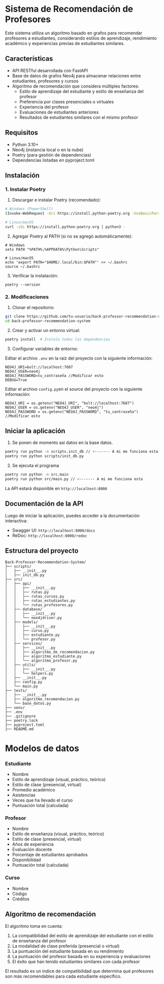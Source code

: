 # Sistema de Recomendación de Profesores

Este sistema utiliza un algoritmo basado en grafos para recomendar profesores a estudiantes, considerando estilos de aprendizaje, rendimiento académico y experiencias previas de estudiantes similares.

## Características

- API RESTful desarrollada con FastAPI
- Base de datos de grafos Neo4j para almacenar relaciones entre estudiantes, profesores y cursos
- Algoritmo de recomendación que considera múltiples factores:
  - Estilo de aprendizaje del estudiante y estilo de enseñanza del profesor
  - Preferencia por clases presenciales o virtuales
  - Experiencia del profesor
  - Evaluaciones de estudiantes anteriores
  - Resultados de estudiantes similares con el mismo profesor

## Requisitos

- Python 3.10+
- Neo4j (instancia local o en la nube)
- Poetry (para gestión de dependencias)
- Dependencias listadas en pyproject.toml

## Instalación

### 1. Instalar Poetry

1. Descargar e instalar Poetry (recomendado):
```bash
# Windows (PowerShell)
(Invoke-WebRequest -Uri https://install.python-poetry.org -UseBasicParsing).Content | python -

# Linux/macOS
curl -sSL https://install.python-poetry.org | python3 -
```

2. Agregar Poetry al PATH (si no se agregó automáticamente):
```
# Windows
setx PATH "%PATH%;%APPDATA%\Python\Scripts"

# Linux/macOS
echo 'export PATH="$HOME/.local/bin:$PATH"' >> ~/.bashrc
source ~/.bashrc
```

3. Verificar la instalación:
```
poetry --version
```

### 2. Modificaciones

1. Clonar el repositorio:
```bash
git clone https://github.com/tu-usuario/back-professor-recommendation-system.git
cd back-professor-recommendation-system
```

2. Crear y activar un entorno virtual:
```bash
poetry install  # Instala todas las dependencias
```

3. Configurar variables de entorno:

Editar el archivo `.env` en la raíz del proyecto con la siguiente información:
   ```
   NEO4J_URI=bolt://localhost:7687
   NEO4J_USER=neo4j
   NEO4J_PASSWORD=tu_contraseña //Modificar esto
   DEBUG=True
   ```

Editar el archivo `config.py`en el source del proyecto con la siguiente información:
   ```
  NEO4J_URI = os.getenv("NEO4J_URI", "bolt://localhost:7687")
  NEO4J_USER = os.getenv("NEO4J_USER", "neo4j")
  NEO4J_PASSWORD = os.getenv("NEO4J_PASSWORD", "tu_contraseña") //Modificar esto
  ```

## Iniciar la aplicación

1. Se ponen de momento asi datos en la base datos.
```bash
poetry run python -m scripts.init_db // <------- A mi me funciona esta
poetry run python scripts/init_db.py
```

2. Se ejecuta el programa
```bash
poetry run python -m src.main
poetry run python src/main.py // <------- A mi me funciona esta
```

La API estará disponible en `http://localhost:8000`

## Documentación de la API

Luego de iniciar la aplicación, puedes acceder a la documentación interactiva:

- Swagger UI: `http://localhost:8000/docs`
- ReDoc: `http://localhost:8000/redoc`

## Estructura del proyecto

```
Back-Professor-Recommendation-System/
├── scripts/
│   ├── __init__.py
│   ├── init_db.py
├── src/
│   ├── api/
│   │   ├── __init__.py
│   │   ├── rutas.py
│   │   ├── rutas_cursos.py
│   │   ├── rutas_estudiantes.py
│   │   └── rutas_profesores.py
│   ├── database/
│   │   ├── __init__.py
│   │   └── neo4jdriver.py
│   ├── models/
│   │   ├── __init__.py
│   │   ├── curso.py
│   │   ├── estudiante.py
│   │   └── profesor.py
│   ├── services/
│   │   ├── __init__.py
│   │   ├── algoritmo_de_recomendacion.py
│   │   ├── algoritmo_estudiante.py
│   │   └── algoritmo_profesor.py
│   ├── utils/
│   │   ├── __init__.py
│   │   └── helpers.py
│   ├── __init__.py
│   ├── config.py
│   └── main.py
├── tests/
│   ├── __init__.py
│   ├── algoritmo_recomendacion.py
│   └── base_datos.py
├── venv/
├── .env
├── .gitignore
├── poetry.lock
├── pyproject.toml
├── README.md
```

# Modelos de datos

### Estudiante
- Nombre
- Estilo de aprendizaje (visual, práctico, teórico)
- Estilo de clase (presencial, virtual)
- Promedio académico
- Asistencias
- Veces que ha llevado el curso
- Puntuación total (calculada)

### Profesor
- Nombre
- Estilo de enseñanza (visual, práctico, teórico)
- Estilo de clase (presencial, virtual)
- Años de experiencia
- Evaluación docente
- Porcentaje de estudiantes aprobados
- Disponibilidad
- Puntuación total (calculada)

### Curso
- Nombre
- Código
- Créditos

## Algoritmo de recomendación

El algoritmo toma en cuenta:
1. La compatibilidad del estilo de aprendizaje del estudiante con el estilo de enseñanza del profesor
2. La modalidad de clase preferida (presencial o virtual)
3. La puntuación del estudiante basada en su rendimiento
4. La puntuación del profesor basada en su experiencia y evaluaciones
5. El éxito que han tenido estudiantes similares con cada profesor

El resultado es un índice de compatibilidad que determina qué profesores son más recomendables para cada estudiante específico.
